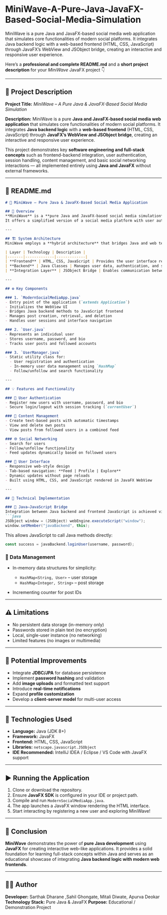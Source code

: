 # MiniWave-A-Pure-Java-JavaFX-Based-Social-Media-Simulation
MiniWave is a pure Java and JavaFX-based social media web application that simulates core functionalities of modern social platforms. It integrates Java backend logic with a web-based frontend (HTML, CSS, JavaScript) through JavaFX’s WebView and JSObject bridge, creating an interactive and responsive user experience.

Here’s a **professional and complete README.md** and a **short project description** for your *MiniWave* JavaFX project 👇

---

## 📝 **Project Description**

**Project Title:** *MiniWave – A Pure Java & JavaFX-Based Social Media Simulation*

**Description:**
MiniWave is a pure **Java and JavaFX-based social media web application** that simulates core functionalities of modern social platforms. It integrates **Java backend logic** with a **web-based frontend** (HTML, CSS, JavaScript) through **JavaFX’s WebView and JSObject bridge**, creating an interactive and responsive user experience.

This project demonstrates key **software engineering and full-stack concepts** such as frontend-backend integration, user authentication, session handling, content management, and basic social networking interactions — all implemented entirely using **Java and JavaFX** without external frameworks.

---

## 📘 **README.md**

````markdown
# 🌊 MiniWave – Pure Java & JavaFX-Based Social Media Application

## 📖 Overview
**MiniWave** is a **pure Java and JavaFX-based social media simulation** that demonstrates how a Java desktop application can integrate with modern web technologies (HTML, CSS, JavaScript) through the **JavaFX WebView** component.  
It offers a simplified version of a social media platform with user authentication, post creation, following system, and a dynamic feed — all powered by Java logic behind an interactive web interface.

---

## 🏗️ System Architecture
MiniWave employs a **hybrid architecture** that bridges Java and web technologies:

| Layer | Technology | Description |
|-------|-------------|-------------|
| **Frontend** | HTML, CSS, JavaScript | Provides the user interface rendered inside JavaFX WebView |
| **Backend** | Java Classes | Manages user data, authentication, and social logic |
| **Integration Layer** | JSObject Bridge | Enables communication between Java and JavaScript for seamless UI updates |

---

## ⚙️ Key Components

### 1. `ModernSocialMediaApp.java`
- Entry point of the application (`extends Application`)
- Initializes the WebView UI
- Bridges Java backend methods to JavaScript frontend
- Manages post creation, retrieval, and deletion
- Handles user sessions and interface navigation

### 2. `User.java`
- Represents an individual user
- Stores username, password, and bio
- Tracks user posts and followed accounts

### 3. `UserManager.java`
- Static utility class for:
  - User registration and authentication
  - In-memory user data management using `HashMap`
  - Follow/unfollow and search functionality

---

## 💡 Features and Functionality

### 👤 User Authentication
- Register new users with username, password, and bio  
- Secure login/logout with session tracking (`currentUser`)  

### 📝 Content Management
- Create text-based posts with automatic timestamps  
- View and delete own posts  
- View posts from followed users in a combined feed  

### 🌐 Social Networking
- Search for users  
- Follow/unfollow functionality  
- Feed updates dynamically based on followed users  

### 🎨 User Interface
- Responsive web-style design  
- Tab-based navigation: **Feed | Profile | Explore**  
- Dynamic updates without page reloads  
- Built using HTML, CSS, and JavaScript rendered in JavaFX WebView  

---

## 🧩 Technical Implementation

### 🔗 Java–JavaScript Bridge
Integration between Java backend and frontend JavaScript is achieved via:
```java
JSObject window = (JSObject) webEngine.executeScript("window");
window.setMember("javaBackend", this);
````

This allows JavaScript to call Java methods directly:

```js
const success = javaBackend.loginUser(username, password);
```

### 🧠 Data Management

* In-memory data structures for simplicity:

  * `HashMap<String, User>` – user storage
  * `HashMap<Integer, String>` – post storage
* Incrementing counter for post IDs

---

## ⚠️ Limitations

* No persistent data storage (in-memory only)
* Passwords stored in plain text (no encryption)
* Local, single-user instance (no networking)
* Limited features (no images or multimedia)

---

## 🚀 Potential Improvements

* Integrate **JDBC/JPA** for database persistence
* Implement **password hashing** and validation
* Add **image uploads** and formatted text support
* Introduce **real-time notifications**
* Expand **profile customization**
* Develop a **client-server model** for multi-user access

---

## 🧰 Technologies Used

* **Language:** Java (JDK 8+)
* **Framework:** JavaFX
* **Frontend:** HTML, CSS, JavaScript
* **Libraries:** `netscape.javascript.JSObject`
* **IDE Recommended:** IntelliJ IDEA / Eclipse / VS Code with JavaFX support

---

## ▶️ Running the Application

1. Clone or download the repository.
2. Ensure **JavaFX SDK** is configured in your IDE or project path.
3. Compile and run `ModernSocialMediaApp.java`.
4. The app launches a JavaFX window rendering the HTML interface.
5. Start interacting by registering a new user and exploring MiniWave!

---

## 🏁 Conclusion

**MiniWave** demonstrates the power of **pure Java development** using **JavaFX** for creating interactive web-like applications.
It provides a solid foundation for learning full-stack concepts within Java and serves as an educational showcase of integrating **Java backend logic with modern web frontends**.

---

## 👨‍💻 Author

**Developer:** Sarthak Dharane ,Sahil Ghongate, Mitali Diwate, Apurva Deokar
**Technology Stack:** Pure Java & JavaFX
**Purpose:** Educational / Demonstration Project


